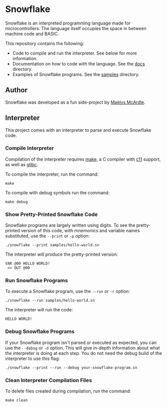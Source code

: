 # Snowflake

Snowflake is an interpreted programming language made for microcontrollers. The language itself
occupies the space in between machine code and BASIC.

This repository contains the following:

* Code to compile and run the interpreter. See below for more information.
* Documentation on how to code with the language. See the [docs][1] directory. 
* Examples of Snowflake programs. See the [samples][2] directory.

[1]: docs/
[2]: samples/

## Author

Snowflake was developed as a fun side-project by [Maëlys McArdle][1].

[3]: https://www.maelys.bio/

## Interpreter

This project comes with an interpreter to parse and execute Snowflake code.

### Compile Interpreter

Compilation of the interpreter requires [make][4], a C compiler with [c11][5] support, as well as [glibc][6].

To compile the interpreter, run the command:
```
make
```

To compile with debug symbols run the command:
```
make debug
```

[4]: https://en.wikipedia.org/wiki/Make_(software)
[5]: https://en.wikipedia.org/wiki/C11_(C_standard_revision)
[6]: https://en.wikipedia.org/wiki/GNU_C_Library

### Show Pretty-Printed Snowflake Code

Snowflake programs are largely written using digits. To see the pretty-printed version of this code,
with mnemonics and variable names substituted, use the `--print` or `-p` option:

```
./snowflake --print samples/hello-world.sn
```

The interpreter will produce the pretty-printed version:

```
VAR @00 HELLO WORLD!
 << OUT @00
```

### Run Snowflake Programs

To execute a Snowflake program, use the `--run` or `-r` option:

```
./snowflake --run samples/hello-world.sn
```

The interpreter will run the code:

```
HELLO WORLD!
```

### Debug Snowflake Programs

If your Snowflake program isn't parsed or executed as expected, you can use
the `--debug` or `-d` option. This will give in-depth information about what 
the interpreter is doing at each step. You do not need the debug build of 
the interpreter to use this flag:

```
./snowflake --print --run --debug your-snowflake-program.sn
```

### Clean Interpreter Compilation Files

To delete files created during compilation, run the command:
```
make clean
```
